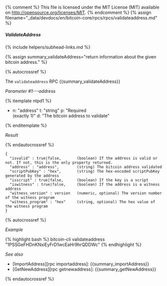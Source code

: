 {% comment %}
This file is licensed under the MIT License (MIT) available on
http://opensource.org/licenses/MIT.
{% endcomment %}
{% assign filename="_data/devdocs/en/bitcoin-core/rpcs/rpcs/validateaddress.md" %}

##### ValidateAddress
{% include helpers/subhead-links.md %}

{% assign summary_validateAddress="return information about the given bitcoin address." %}

{% autocrossref %}

The `validateaddress` RPC {{summary_validateAddress}}

*Parameter #1---address*

{% itemplate ntpd1 %}
- n: "address"
  t: "string"
  p: "Required<br>(exactly 1)"
  d: "The bitcoin address to validate"

{% enditemplate %}

*Result*

{% endautocrossref %}

    {
      "isvalid" : true|false,       (boolean) If the address is valid or not. If not, this is the only property returned.
      "address" : "address",        (string) The bitcoin address validated
      "scriptPubKey" : "hex",       (string) The hex-encoded scriptPubKey generated by the address
      "isscript" : true|false,      (boolean) If the key is a script
      "iswitness" : true|false,     (boolean) If the address is a witness address
      "witness_version" : version   (numeric, optional) The version number of the witness program
      "witness_program" : "hex"     (string, optional) The hex value of the witness program
    }

{% autocrossref %}

*Example*

{% highlight bash %}
bitcoin-cli validateaddress "1PSSGeFHDnKNxiEyFrD1wcEaHr9hrQDDWc"
{% endhighlight %}

*See also*

* [ImportAddress][rpc importaddress]: {{summary_importAddress}}
* [GetNewAddress][rpc getnewaddress]: {{summary_getNewAddress}}

{% endautocrossref %}
